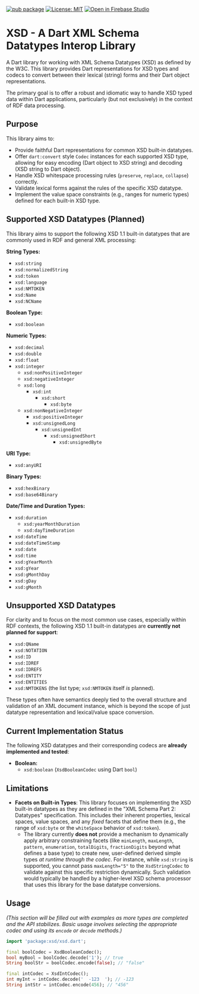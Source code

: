 [![pub package](https://img.shields.io/pub/v/xsd.svg)](https://pub.dev/packages/xsd)
[![License: MIT](https://img.shields.io/badge/License-MIT-green.svg)](https://opensource.org/licenses/MIT)
[![Open in Firebase Studio](https://cdn.firebasestudio.dev/btn/open_light_20.svg)](https://studio.firebase.google.com/import?url=https%3A%2F%2Fgithub.com%2Fdropbear-software%xsd)
# XSD - A Dart XML Schema Datatypes Interop Library

A Dart library for working with XML Schema Datatypes (XSD) as defined by the W3C. This library provides Dart representations for XSD types and codecs to convert between their lexical (string) forms and their Dart object representations.

The primary goal is to offer a robust and idiomatic way to handle XSD typed data within Dart applications, particularly (but not exclusively) in the context of RDF data processing.

## Purpose

This library aims to:

* Provide faithful Dart representations for common XSD built-in datatypes.
* Offer `dart:convert` style `Codec` instances for each supported XSD type, allowing for easy encoding (Dart object to XSD string) and decoding (XSD string to Dart object).
* Handle XSD whitespace processing rules (`preserve`, `replace`, `collapse`) correctly.
* Validate lexical forms against the rules of the specific XSD datatype.
* Implement the value space constraints (e.g., ranges for numeric types) defined for each built-in XSD type.

## Supported XSD Datatypes (Planned)

This library aims to support the following XSD 1.1 built-in datatypes that are commonly used in RDF and general XML processing:

**String Types:**
* `xsd:string`
* `xsd:normalizedString`
* `xsd:token`
* `xsd:language`
* `xsd:NMTOKEN`
* `xsd:Name`
* `xsd:NCName`

**Boolean Type:**
* `xsd:boolean`

**Numeric Types:**
* `xsd:decimal`
* `xsd:double`
* `xsd:float`
* `xsd:integer`
    * `xsd:nonPositiveInteger`
    * `xsd:negativeInteger`
    * `xsd:long`
        * `xsd:int`
            * `xsd:short`
                * `xsd:byte`
    * `xsd:nonNegativeInteger`
        * `xsd:positiveInteger`
        * `xsd:unsignedLong`
            * `xsd:unsignedInt`
                * `xsd:unsignedShort`
                    * `xsd:unsignedByte`

**URI Type:**
* `xsd:anyURI`

**Binary Types:**
* `xsd:hexBinary`
* `xsd:base64Binary`

**Date/Time and Duration Types:**
* `xsd:duration`
    * `xsd:yearMonthDuration`
    * `xsd:dayTimeDuration`
* `xsd:dateTime`
* `xsd:dateTimeStamp`
* `xsd:date`
* `xsd:time`
* `xsd:gYearMonth`
* `xsd:gYear`
* `xsd:gMonthDay`
* `xsd:gDay`
* `xsd:gMonth`

## Unsupported XSD Datatypes

For clarity and to focus on the most common use cases, especially within RDF contexts, the following XSD 1.1 built-in datatypes are **currently not planned for support**:

* `xsd:QName`
* `xsd:NOTATION`
* `xsd:ID`
* `xsd:IDREF`
* `xsd:IDREFS`
* `xsd:ENTITY`
* `xsd:ENTITIES`
* `xsd:NMTOKENS` (the list type; `xsd:NMTOKEN` itself *is* planned).

These types often have semantics deeply tied to the overall structure and validation of an XML document instance, which is beyond the scope of just datatype representation and lexical/value space conversion.

## Current Implementation Status

The following XSD datatypes and their corresponding codecs are **already implemented and tested**:

* **Boolean:**
    * `xsd:boolean` (`XsdBooleanCodec` using Dart `bool`)

## Limitations

* **Facets on Built-in Types**: This library focuses on implementing the XSD built-in datatypes as they are defined in the "XML Schema Part 2: Datatypes" specification. This includes their inherent properties, lexical spaces, value spaces, and any *fixed* facets that define them (e.g., the range of `xsd:byte` or the `whiteSpace` behavior of `xsd:token`).
    * The library currently **does not** provide a mechanism to dynamically apply arbitrary constraining facets (like `minLength`, `maxLength`, `pattern`, `enumeration`, `totalDigits`, `fractionDigits` beyond what defines a base type) to create new, user-defined derived simple types *at runtime through the codec*. For instance, while `xsd:string` is supported, you cannot pass `maxLength="5"` to the `XsdStringCodec` to validate against this specific restriction dynamically. Such validation would typically be handled by a higher-level XSD schema processor that uses this library for the base datatype conversions.

## Usage

_(This section will be filled out with examples as more types are completed and the API stabilizes. Basic usage involves selecting the appropriate codec and using its `encode` or `decode` methods.)_

```dart
import 'package:xsd/xsd.dart';

final boolCodec = XsdBooleanCodec();
bool myBool = boolCodec.decode('1'); // true
String boolStr = boolCodec.encode(false); // "false"

final intCodec = XsdIntCodec();
int myInt = intCodec.decode('  -123  '); // -123
String intStr = intCodec.encode(456); // "456"
```
